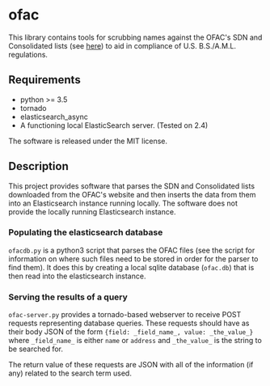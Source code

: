 # ofac

This library contains tools for scrubbing names against the OFAC's SDN and Consolidated lists (see [here](https://www.treasury.gov/resource-center/sanctions/Pages/default.aspx)) to aid in compliance of U.S. B.S./A.M.L. regulations.

## Requirements
* python >= 3.5
* tornado
* elasticsearch_async
* A functioning local ElasticSearch server. (Tested on 2.4)



The software is released under the MIT license. 

## Description

This project provides software that parses the SDN and Consolidated lists downloaded from the OFAC's website and then inserts the data from them into an Elasticsearch instance running locally. The software does not provide the locally running Elasticsearch instance.  

### Populating the elasticsearch database

`ofacdb.py` is a python3 script that parses the OFAC files (see the script for information on where such files need to be stored in order for the parser to find them).  It does this by creating a local sqlite database (`ofac.db`) that is then read into the elasticsearch instance.  

### Serving the results of a query

`ofac-server.py` provides a tornado-based webserver to receive POST requests representing database queries.  These requests should have as their body JSON of the form `{field: _field_name_, value: _the_value_}` where `_field_name_` is either `name` or `address` and `_the_value_` is the string to be searched for.  

The return value of these requests are JSON with all of the information (if any) related to the search term used.  

